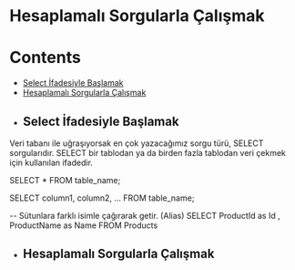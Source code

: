 # Hesaplamalı Sorgularla Çalışmak

# Contents
* [Select İfadesiyle Başlamak](#select)
* [Hesaplamalı Sorgularla Çalışmak](#hesaplamali-sorgular)

- ## Select İfadesiyle Başlamak <a name="select"></a>

Veri tabanı ile uğraşıyorsak en çok yazacağımız sorgu türü, SELECT sorgularıdır. SELECT bir tablodan ya da birden fazla tablodan veri çekmek için kullanılan ifadedir. 

SELECT * FROM table_name;

SELECT column1, column2, ...
FROM table_name;

-- Sütunlara farklı isimle çağırarak getir. (Alias)
SELECT ProductId as Id , ProductName as Name FROM Products


- ## Hesaplamalı Sorgularla Çalışmak <a name="hesaplamali-sorgular"></a>
